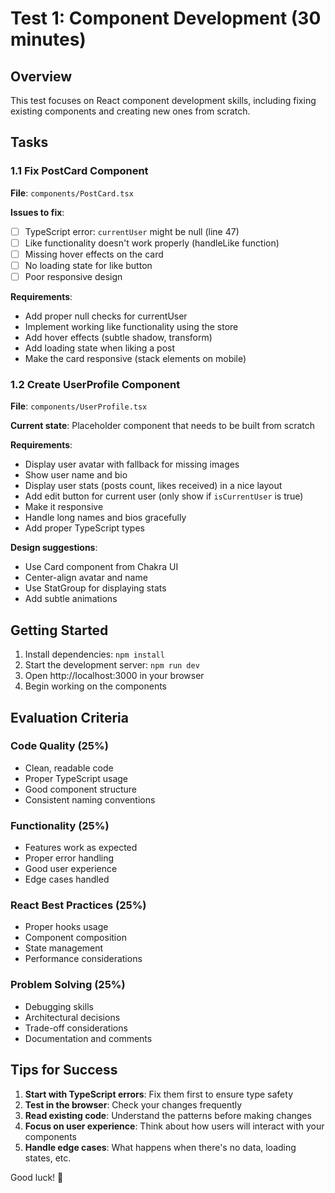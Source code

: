 # Test 1: Component Development (30 minutes)

## Overview
This test focuses on React component development skills, including fixing existing components and creating new ones from scratch.

## Tasks

### 1.1 Fix PostCard Component
**File**: `components/PostCard.tsx`

**Issues to fix**:
- [ ] TypeScript error: `currentUser` might be null (line 47)
- [ ] Like functionality doesn't work properly (handleLike function)
- [ ] Missing hover effects on the card
- [ ] No loading state for like button
- [ ] Poor responsive design

**Requirements**:
- Add proper null checks for currentUser
- Implement working like functionality using the store
- Add hover effects (subtle shadow, transform)
- Add loading state when liking a post
- Make the card responsive (stack elements on mobile)

### 1.2 Create UserProfile Component
**File**: `components/UserProfile.tsx`

**Current state**: Placeholder component that needs to be built from scratch

**Requirements**:
- Display user avatar with fallback for missing images
- Show user name and bio
- Display user stats (posts count, likes received) in a nice layout
- Add edit button for current user (only show if `isCurrentUser` is true)
- Make it responsive
- Handle long names and bios gracefully
- Add proper TypeScript types

**Design suggestions**:
- Use Card component from Chakra UI
- Center-align avatar and name
- Use StatGroup for displaying stats
- Add subtle animations

## Getting Started

1. Install dependencies: `npm install`
2. Start the development server: `npm run dev`
3. Open http://localhost:3000 in your browser
4. Begin working on the components

## Evaluation Criteria

### Code Quality (25%)
- Clean, readable code
- Proper TypeScript usage
- Good component structure
- Consistent naming conventions

### Functionality (25%)
- Features work as expected
- Proper error handling
- Good user experience
- Edge cases handled

### React Best Practices (25%)
- Proper hooks usage
- Component composition
- State management
- Performance considerations

### Problem Solving (25%)
- Debugging skills
- Architectural decisions
- Trade-off considerations
- Documentation and comments

## Tips for Success

1. **Start with TypeScript errors**: Fix them first to ensure type safety
2. **Test in the browser**: Check your changes frequently
3. **Read existing code**: Understand the patterns before making changes
4. **Focus on user experience**: Think about how users will interact with your components
5. **Handle edge cases**: What happens when there's no data, loading states, etc.

Good luck! 🚀
